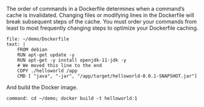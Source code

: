The order of commands in a Dockerfile determines when a command’s cache is invalidated. Changing files or modifying lines in the Dockerfile will break subsequent steps of the cache. You must order your commands from least to most frequently changing steps to optimize your Dockerfile caching.

```editor:replace-text-selection
file: ~/demo/Dockerfile
text: |
    FROM debian
    RUN apt-get update -y
    RUN apt-get -y install openjdk-11-jdk -y
    # We moved this line to the end
    COPY ./helloworld /app
    CMD [ "java", "-jar", "/app/target/helloworld-0.0.1-SNAPSHOT.jar"]
```

And build the Docker image.

```terminal:execute
command: cd ~/demo; docker build -t helloworld:1
```

